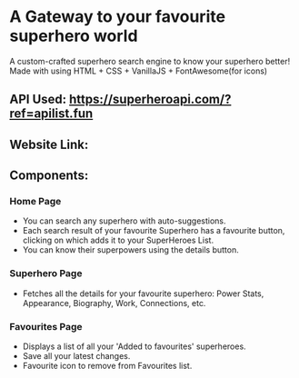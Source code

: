 # A Gateway to your favourite superhero world
A custom-crafted superhero search engine to know your superhero better!
Made with using HTML + CSS + VanillaJS + FontAwesome(for icons)

## API Used: https://superheroapi.com/?ref=apilist.fun
## Website Link: 

## Components:
### Home Page
- You can search any superhero with auto-suggestions.
- Each search result of your favourite Superhero has a favourite button, clicking on which adds it to your SuperHeroes List.
- You can know their superpowers using the details button.

### Superhero Page
- Fetches all the details for your favourite superhero: Power Stats, Appearance, Biography, Work, Connections, etc.
  
### Favourites Page
- Displays a list of all your 'Added to favourites' superheroes.
- Save all your latest changes.
- Favourite icon to remove from Favourites list.
